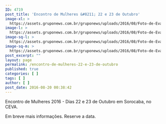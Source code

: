 ```yaml
---
ID: 4719
post_title: 'Encontro de Mulheres &#8211; 22 e 23 de Outubro'
image-xl: >
  https://assets.gruponews.com.br/gruponews/uploads/2016/08/Foto-de-Evandro-Batista.jpg
image-l: >
  https://assets.gruponews.com.br/gruponews/uploads/2016/08/Foto-de-Evandro-Batista-1000x720.jpg
image-sq-l: >
  https://assets.gruponews.com.br/gruponews/uploads/2016/08/Foto-de-Evandro-Batista.jpg
image-sq-m: >
  https://assets.gruponews.com.br/gruponews/uploads/2016/08/Foto-de-Evandro-Batista-720x720.jpg
post_excerpt: ""
layout: page
permalink: /encontro-de-mulheres-22-e-23-de-outubro
published: true
categories: [ ]
tags: [ ]
author: [ ]
post_date: 2016-08-20 00:38:42
---
```

Encontro de Mulheres 2016 - Dias 22 e 23 de Outubro em Sorocaba, no CEVA.

Em breve mais informações. Reserve a data.